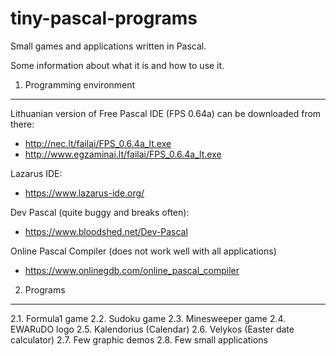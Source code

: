 # tiny-pascal-programs
Small games and applications written in Pascal.

Some information about what it is and how to use it.

1. Programming environment
--------------------------

Lithuanian version of Free Pascal IDE (FPS 0.64a) can be downloaded from there:
 - http://nec.lt/failai/FPS_0.6.4a_lt.exe
 - http://www.egzaminai.lt/failai/FPS_0.6.4a_lt.exe

Lazarus IDE:
 - https://www.lazarus-ide.org/

Dev Pascal (quite buggy and breaks often):
 - https://www.bloodshed.net/Dev-Pascal

Online Pascal Compiler (does not work well with all applications)
 - https://www.onlinegdb.com/online_pascal_compiler

2. Programs
-----------
 2.1. Formula1 game
 2.2. Sudoku game
 2.3. Minesweeper game
 2.4. EWARuDO logo
 2.5. Kalendorius (Calendar)
 2.6. Velykos (Easter date calculator)
 2.7. Few graphic demos
 2.8. Few small applications
 
